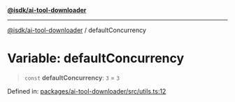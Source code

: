 [**@isdk/ai-tool-downloader**](../README.md)

***

[@isdk/ai-tool-downloader](../globals.md) / defaultConcurrency

# Variable: defaultConcurrency

> `const` **defaultConcurrency**: `3` = `3`

Defined in: [packages/ai-tool-downloader/src/utils.ts:12](https://github.com/isdk/ai-tool-download.js/blob/09ce910da0a60480ec886fed5ae17c2c57345f16/src/utils.ts#L12)
